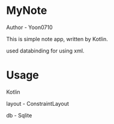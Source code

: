 # MyNote
Author - Yoon0710

This is simple note app, written by Kotlin.


used databinding for using xml.

# Usage
Kotlin

layout - ConstraintLayout


db - Sqlite


